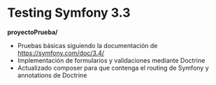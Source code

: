 # Testing Symfony 3.3

**proyectoPrueba/** <br/>
* Pruebas básicas siguiendo la documentación de https://symfony.com/doc/3.4/
* Implementación de formularios y validaciones mediante Doctrine
* Actualizado composer para que contenga el routing de Symfony y annotations de Doctrine 
